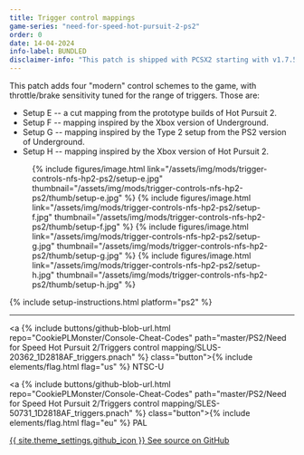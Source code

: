 ```yaml
---
title: Trigger control mappings
game-series: "need-for-speed-hot-pursuit-2-ps2"
order: 0
date: 14-04-2024
info-label: BUNDLED
disclaimer-info: "This patch is shipped with PCSX2 starting with v1.7.5712."
---
```


This patch adds four "modern" control schemes to the game, with throttle/brake sensitivity tuned for the range of triggers. Those are:
* Setup E -- a cut mapping from the prototype builds of Hot Pursuit 2.
* Setup F -- mapping inspired by the Xbox version of Underground.
* Setup G -- mapping inspired by the Type 2 setup from the PS2 version of Underground.
* Setup H -- mapping inspired by the Xbox version of Hot Pursuit 2.

<figure class="media-container small">
{% include figures/image.html link="/assets/img/mods/trigger-controls-nfs-hp2-ps2/setup-e.jpg" thumbnail="/assets/img/mods/trigger-controls-nfs-hp2-ps2/thumb/setup-e.jpg" %}
{% include figures/image.html link="/assets/img/mods/trigger-controls-nfs-hp2-ps2/setup-f.jpg" thumbnail="/assets/img/mods/trigger-controls-nfs-hp2-ps2/thumb/setup-f.jpg" %}
{% include figures/image.html link="/assets/img/mods/trigger-controls-nfs-hp2-ps2/setup-g.jpg" thumbnail="/assets/img/mods/trigger-controls-nfs-hp2-ps2/thumb/setup-g.jpg" %}
{% include figures/image.html link="/assets/img/mods/trigger-controls-nfs-hp2-ps2/setup-h.jpg" thumbnail="/assets/img/mods/trigger-controls-nfs-hp2-ps2/thumb/setup-h.jpg" %}
</figure>

{% include setup-instructions.html platform="ps2" %}

***

<a {% include buttons/github-blob-url.html repo="CookiePLMonster/Console-Cheat-Codes" path="master/PS2/Need for Speed Hot Pursuit 2/Triggers control mapping/SLUS-20362_1D2818AF_triggers.pnach" %} class="button">{% include elements/flag.html flag="us" %} NTSC-U</a>

<a {% include buttons/github-blob-url.html repo="CookiePLMonster/Console-Cheat-Codes" path="master/PS2/Need for Speed Hot Pursuit 2/Triggers control mapping/SLES-50731_1D2818AF_triggers.pnach" %} class="button">{% include elements/flag.html flag="eu" %} PAL</a>

<a href="https://github.com/CookiePLMonster/Console-Cheat-Codes/tree/master/PS2/Need%20for%20Speed%20Hot%20Pursuit%202/Triggers%20control%20mapping" class="button github" target="_blank">{{ site.theme_settings.github_icon }} See source on GitHub</a>
